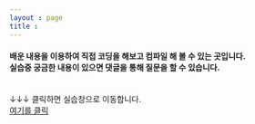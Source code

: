 ```yaml
---
layout : page
title :
---
```

<h4>배운 내용을 이용하여 직접 코딩을 해보고 컴파일 해 볼 수 있는 곳입니다.<br/>
실습중 궁금한 내용이 있으면 댓글을 통해 질문을 할 수 있습니다.</h4>
<br/>
↓↓↓ 클릭하면 실습창으로 이동합니다.<br/>
<a href   =   "http://codepad.org/">   여기를 클릭   </a>


<body>
<div id="disqus_thread"></div>
    <script type="text/javascript">
        /* * * CONFIGURATION VARIABLES: EDIT BEFORE PASTING INTO YOUR WEBPAGE * * */
        var disqus_shortname = 'csekut1'; // required: replace example with your forum shortname

        /* * * DON'T EDIT BELOW THIS LINE * * */
        (function() {
            var dsq = document.createElement('script'); dsq.type = 'text/javascript'; dsq.async = true;
            dsq.src = '//' + disqus_shortname + '.disqus.com/embed.js';
            (document.getElementsByTagName('head')[0] || document.getElementsByTagName('body')[0]).appendChild(dsq);
        })();
    </script>
    <noscript>Please enable JavaScript to view the <a href="http://disqus.com/?ref_noscript">comments powered by Disqus.</a></noscript>
<body/>
